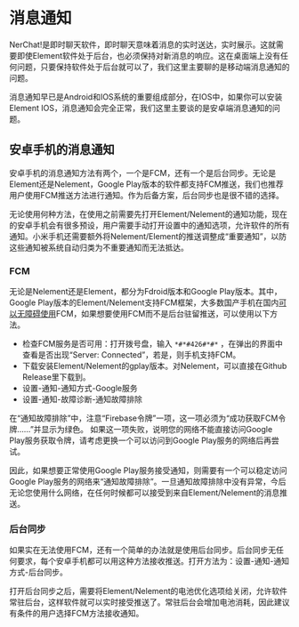 # 消息通知

NerChat!是即时聊天软件，即时聊天意味着消息的实时送达，实时展示。这就需要即使Element软件处于后台，也必须保持对新消息的响应。这在桌面端上没有任何问题，只要保持软件处于后台就可以了，我们这里主要聊的是移动端消息通知的问题。

消息通知早已是Android和IOS系统的重要组成部分，在IOS中，如果你可以安装Element IOS，消息通知会完全正常，我们这里主要谈的是安卓端消息通知的问题。

## 安卓手机的消息通知

安卓手机的消息通知方法有两个，一个是FCM，还有一个是后台同步。无论是Element还是Nelement，Google Play版本的软件都支持FCM推送，我们也推荐用户使用FCM推送方法进行通知。作为后备方案，后台同步也是很不错的选择。

无论使用何种方法，在使用之前需要先打开Element/Nelement的通知功能，现在的安卓手机会有很多预设，用户需要手动打开设置中的通知选项，允许软件的所有通知。小米手机还需要额外将Nelement/Element的推送调整成“重要通知”，以防这些通知被系统自动归类为不重要通知而无法抵达。

### FCM

无论是Nelement还是Element，都分为Fdroid版本和Google Play版本。其中，Google Play版本的Element/Nelement支持FCM框架，大多数国产手机在国内[可以无障碍使用](https://www.zhihu.com/question/325953773)FCM，如果想要使用FCM而不是后台驻留推送，可以使用以下方法。

- 检查FCM服务是否可用：打开拨号盘，输入 `*#*#426#*#*` ，在弹出的界面中查看是否出现“Server: Connected”，若是，则手机支持FCM。
- 下载安装Element/Nelement的gplay版本。对Nelement，可以直接在Github Release里下载到。
- 设置-通知-通知方式-Google服务
- 设置-通知-故障诊断-通知故障排除

在“通知故障排除”中，注意“Firebase令牌”一项，这一项必须为“成功获取FCM令牌……”并显示为绿色。
如果这一项失败，说明您的网络不能直接访问Google Play服务获取令牌，请考虑更换一个可以访问到Google Play服务的网络后再尝试。

因此，如果想要正常使用Google Play服务接受通知，则需要有一个可以稳定访问Google Play服务的网络来“通知故障排除”。一旦通知故障排除中没有异常，今后无论您使用什么网络，在任何时候都可以接受到来自Element/Nelement的消息推送。

### 后台同步

如果实在无法使用FCM，还有一个简单的办法就是使用后台同步。后台同步无任何要求，每个安卓手机都可以用这种方法接收推送。打开方法为：设置-通知-通知方式-后台同步。

打开后台同步之后，需要将Element/Nelement的电池优化选项给关闭，允许软件常驻后台，这样软件就可以实时接受推送了。常驻后台会增加电池消耗，因此建议有条件的用户选择FCM方法接收通知。